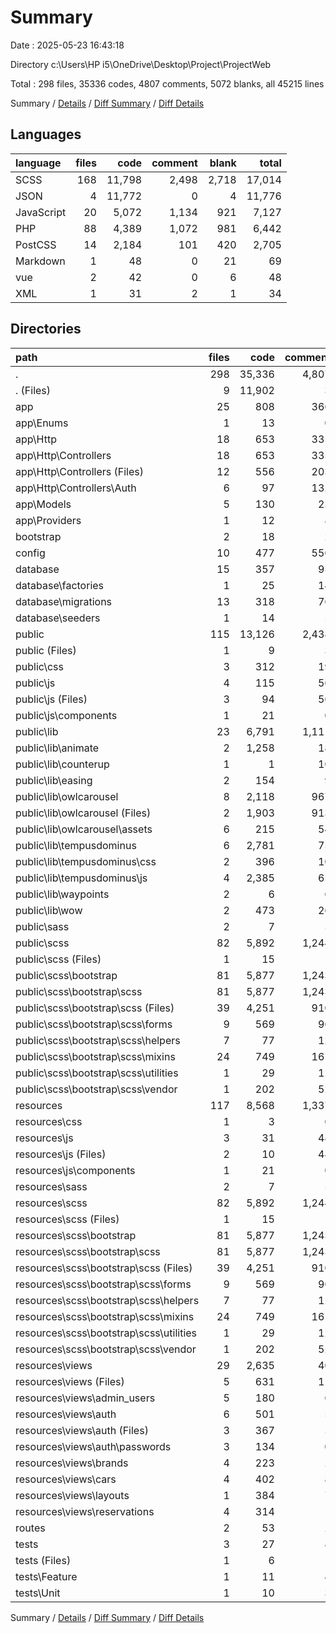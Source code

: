 # Summary

Date : 2025-05-23 16:43:18

Directory c:\\Users\\HP i5\\OneDrive\\Desktop\\Project\\ProjectWeb

Total : 298 files,  35336 codes, 4807 comments, 5072 blanks, all 45215 lines

Summary / [Details](details.md) / [Diff Summary](diff.md) / [Diff Details](diff-details.md)

## Languages
| language | files | code | comment | blank | total |
| :--- | ---: | ---: | ---: | ---: | ---: |
| SCSS | 168 | 11,798 | 2,498 | 2,718 | 17,014 |
| JSON | 4 | 11,772 | 0 | 4 | 11,776 |
| JavaScript | 20 | 5,072 | 1,134 | 921 | 7,127 |
| PHP | 88 | 4,389 | 1,072 | 981 | 6,442 |
| PostCSS | 14 | 2,184 | 101 | 420 | 2,705 |
| Markdown | 1 | 48 | 0 | 21 | 69 |
| vue | 2 | 42 | 0 | 6 | 48 |
| XML | 1 | 31 | 2 | 1 | 34 |

## Directories
| path | files | code | comment | blank | total |
| :--- | ---: | ---: | ---: | ---: | ---: |
| . | 298 | 35,336 | 4,807 | 5,072 | 45,215 |
| . (Files) | 9 | 11,902 | 3 | 31 | 11,936 |
| app | 25 | 808 | 366 | 282 | 1,456 |
| app\\Enums | 1 | 13 | 0 | 5 | 18 |
| app\\Http | 18 | 653 | 335 | 233 | 1,221 |
| app\\Http\\Controllers | 18 | 653 | 335 | 233 | 1,221 |
| app\\Http\\Controllers (Files) | 12 | 556 | 203 | 186 | 945 |
| app\\Http\\Controllers\\Auth | 6 | 97 | 132 | 47 | 276 |
| app\\Models | 5 | 130 | 23 | 39 | 192 |
| app\\Providers | 1 | 12 | 8 | 5 | 25 |
| bootstrap | 2 | 18 | 2 | 5 | 25 |
| config | 10 | 477 | 556 | 191 | 1,224 |
| database | 15 | 357 | 95 | 69 | 521 |
| database\\factories | 1 | 25 | 14 | 6 | 45 |
| database\\migrations | 13 | 318 | 76 | 58 | 452 |
| database\\seeders | 1 | 14 | 5 | 5 | 24 |
| public | 115 | 13,126 | 2,438 | 2,687 | 18,251 |
| public (Files) | 1 | 9 | 3 | 6 | 18 |
| public\\css | 3 | 312 | 19 | 73 | 404 |
| public\\js | 4 | 115 | 56 | 39 | 210 |
| public\\js (Files) | 3 | 94 | 56 | 36 | 186 |
| public\\js\\components | 1 | 21 | 0 | 3 | 24 |
| public\\lib | 23 | 6,791 | 1,111 | 1,210 | 9,112 |
| public\\lib\\animate | 2 | 1,258 | 18 | 316 | 1,592 |
| public\\lib\\counterup | 1 | 1 | 10 | 1 | 12 |
| public\\lib\\easing | 2 | 154 | 9 | 8 | 171 |
| public\\lib\\owlcarousel | 8 | 2,118 | 967 | 489 | 3,574 |
| public\\lib\\owlcarousel (Files) | 2 | 1,903 | 913 | 467 | 3,283 |
| public\\lib\\owlcarousel\\assets | 6 | 215 | 54 | 22 | 291 |
| public\\lib\\tempusdominus | 6 | 2,781 | 75 | 347 | 3,203 |
| public\\lib\\tempusdominus\\css | 2 | 396 | 10 | 8 | 414 |
| public\\lib\\tempusdominus\\js | 4 | 2,385 | 65 | 339 | 2,789 |
| public\\lib\\waypoints | 2 | 6 | 6 | 1 | 13 |
| public\\lib\\wow | 2 | 473 | 26 | 48 | 547 |
| public\\sass | 2 | 7 | 5 | 5 | 17 |
| public\\scss | 82 | 5,892 | 1,244 | 1,354 | 8,490 |
| public\\scss (Files) | 1 | 15 | 1 | 12 | 28 |
| public\\scss\\bootstrap | 81 | 5,877 | 1,243 | 1,342 | 8,462 |
| public\\scss\\bootstrap\\scss | 81 | 5,877 | 1,243 | 1,342 | 8,462 |
| public\\scss\\bootstrap\\scss (Files) | 39 | 4,251 | 910 | 1,001 | 6,162 |
| public\\scss\\bootstrap\\scss\\forms | 9 | 569 | 96 | 114 | 779 |
| public\\scss\\bootstrap\\scss\\helpers | 7 | 77 | 12 | 19 | 108 |
| public\\scss\\bootstrap\\scss\\mixins | 24 | 749 | 161 | 142 | 1,052 |
| public\\scss\\bootstrap\\scss\\utilities | 1 | 29 | 12 | 7 | 48 |
| public\\scss\\bootstrap\\scss\\vendor | 1 | 202 | 52 | 59 | 313 |
| resources | 117 | 8,568 | 1,337 | 1,767 | 11,672 |
| resources\\css | 1 | 3 | 0 | 1 | 4 |
| resources\\js | 3 | 31 | 48 | 20 | 99 |
| resources\\js (Files) | 2 | 10 | 48 | 17 | 75 |
| resources\\js\\components | 1 | 21 | 0 | 3 | 24 |
| resources\\sass | 2 | 7 | 5 | 5 | 17 |
| resources\\scss | 82 | 5,892 | 1,244 | 1,354 | 8,490 |
| resources\\scss (Files) | 1 | 15 | 1 | 12 | 28 |
| resources\\scss\\bootstrap | 81 | 5,877 | 1,243 | 1,342 | 8,462 |
| resources\\scss\\bootstrap\\scss | 81 | 5,877 | 1,243 | 1,342 | 8,462 |
| resources\\scss\\bootstrap\\scss (Files) | 39 | 4,251 | 910 | 1,001 | 6,162 |
| resources\\scss\\bootstrap\\scss\\forms | 9 | 569 | 96 | 114 | 779 |
| resources\\scss\\bootstrap\\scss\\helpers | 7 | 77 | 12 | 19 | 108 |
| resources\\scss\\bootstrap\\scss\\mixins | 24 | 749 | 161 | 142 | 1,052 |
| resources\\scss\\bootstrap\\scss\\utilities | 1 | 29 | 12 | 7 | 48 |
| resources\\scss\\bootstrap\\scss\\vendor | 1 | 202 | 52 | 59 | 313 |
| resources\\views | 29 | 2,635 | 40 | 387 | 3,062 |
| resources\\views (Files) | 5 | 631 | 11 | 85 | 727 |
| resources\\views\\admin_users | 5 | 180 | 6 | 28 | 214 |
| resources\\views\\auth | 6 | 501 | 5 | 94 | 600 |
| resources\\views\\auth (Files) | 3 | 367 | 5 | 64 | 436 |
| resources\\views\\auth\\passwords | 3 | 134 | 0 | 30 | 164 |
| resources\\views\\brands | 4 | 223 | 2 | 22 | 247 |
| resources\\views\\cars | 4 | 402 | 8 | 52 | 462 |
| resources\\views\\layouts | 1 | 384 | 7 | 63 | 454 |
| resources\\views\\reservations | 4 | 314 | 1 | 43 | 358 |
| routes | 2 | 53 | 2 | 27 | 82 |
| tests | 3 | 27 | 8 | 13 | 48 |
| tests (Files) | 1 | 6 | 1 | 4 | 11 |
| tests\\Feature | 1 | 11 | 4 | 5 | 20 |
| tests\\Unit | 1 | 10 | 3 | 4 | 17 |

Summary / [Details](details.md) / [Diff Summary](diff.md) / [Diff Details](diff-details.md)